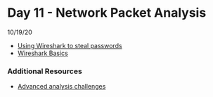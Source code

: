 # Day 11 - Network Packet Analysis
10/19/20

* [Using Wireshark to steal passwords](https://blog.packet-foo.com/2016/07/how-to-use-wireshark-to-steal-passwords/)
* [Wireshark Basics](https://www.youtube.com/watch?v=jvuiI1Leg6w)


### Additional Resources
* [Advanced analysis challenges](https://www.malware-traffic-analysis.net/)